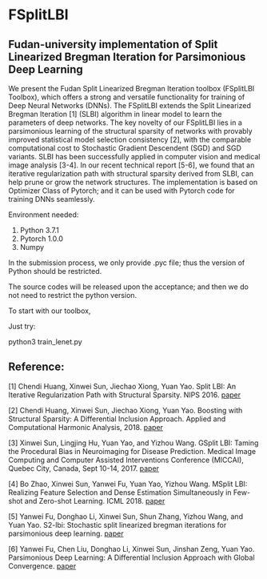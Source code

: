 # FSplitLBI
## Fudan-university implementation of Split Linearized Bregman Iteration for Parsimonious Deep Learning

We present the  Fudan Split Linearized Bregman Iteration toolbox (FSplitLBI Toolbox), which offers a strong and versatile functionality for training of Deep Neural Networks (DNNs). 
    The FSplitLBI extends the Split Linearized Bregman Iteration [1] (SLBI) algorithm in linear model to learn the parameters of deep networks. The key novelty of our FSplitLBI lies 
    in a parsimonious learning of the structural sparsity of networks with provably improved statistical model selection consistency [2], with the comparable computational cost to Stochastic Gradient Descendent (SGD) and SGD variants. SLBI has been successfully applied in computer vision and medical image analysis [3-4]. In our recent 
    technical report [5-6], we found that an iterative regularization path with structural sparsity derived from  SLBI, can help prune or grow the  network structures.
    The implementation is based on Optimizer Class of Pytorch; and it can be used with Pytorch code for training DNNs seamlessly.


Environment needed:
1. Python 3.7.1
2. Pytorch 1.0.0
3. Numpy

In the submission process,  we only provide .pyc file; thus  the version of Python should be restricted.

The source codes will be released upon the acceptance; and then we do not need to restrict the python version.

To start with our toolbox, 

Just try:

python3 train_lenet.py

## Reference:

[1] Chendi Huang, Xinwei Sun, Jiechao Xiong, Yuan Yao. Split LBI: An Iterative Regularization Path with Structural Sparsity. NIPS 2016. [ paper ](https://papers.nips.cc/paper/6288-split-lbi-an-iterative-regularization-path-with-structural-sparsity "NIPS online")

[2] Chendi Huang, Xinwei Sun, Jiechao Xiong, Yuan Yao. Boosting with Structural Sparsity: A Differential Inclusion Approach. Applied and Computational Harmonic Analysis, 2018. [ paper ](https://doi.org/10.1016/j.acha.2017.12.004 "ACHA online")
    
[3] Xinwei Sun, Lingjing Hu, Yuan Yao, and Yizhou Wang. GSplit LBI: Taming the Procedural Bias in Neuroimaging for Disease Prediction. Medical Image Computing and Computer Assisted Interventions Conference (MICCAI), Quebec City, Canada, Sept 10-14, 2017. [ paper ](https://arxiv.org/abs/1705.09249 "arXiv:1705.09249")
    
[4] Bo Zhao, Xinwei Sun, Yanwei Fu, Yuan Yao, Yizhou Wang. MSplit LBI: Realizing Feature Selection and Dense Estimation Simultaneously in Few-shot and Zero-shot Learning. ICML 2018. [ paper ](https://arxiv.org/pdf/1806.04360 "arXiv:1806.04360")

[5] Yanwei Fu, Donghao Li, Xinwei Sun, Shun Zhang, Yizhou Wang, and Yuan Yao. S2-lbi: Stochastic split linearized bregman iterations for parsimonious deep learning. [ paper ](https://arxiv.org/abs/1904.10873 "arXiv:1904.10873")
    
[6] Yanwei Fu, Chen Liu, Donghao Li, Xinwei Sun, Jinshan Zeng, Yuan Yao. Parsimonious Deep Learning: A Differential Inclusion Approach with Global Convergence. [ paper ](https://arxiv.org/abs/1905.09449 "arXiv:1905.09449")
